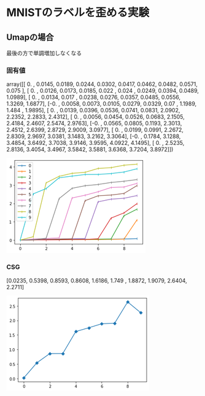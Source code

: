 # MNISTのラベルを歪める実験

## Umapの場合

最後の方で単調増加しなくなる

### 固有値

array([[ 0.    ,  0.0145,  0.0189,  0.0244,  0.0302,  0.0417,  0.0462,
         0.0482,  0.0571,  0.075 ],
       [ 0.    ,  0.0126,  0.0173,  0.0185,  0.022 ,  0.024 ,  0.0249,
         0.0394,  0.0489,  1.0989],
       [ 0.    ,  0.0134,  0.017 ,  0.0238,  0.0276,  0.0357,  0.0485,
         0.0556,  1.3269,  1.6877],
       [-0.    ,  0.0058,  0.0073,  0.0105,  0.0279,  0.0329,  0.07  ,
         1.1989,  1.484 ,  1.9895],
       [ 0.    ,  0.0139,  0.0396,  0.0536,  0.0741,  0.0831,  2.0902,
         2.2352,  2.2833,  2.4312],
       [ 0.    ,  0.0056,  0.0454,  0.0526,  0.0683,  2.1505,  2.4184,
         2.4607,  2.5474,  2.9763],
       [-0.    ,  0.0565,  0.0805,  0.1193,  2.3013,  2.4512,  2.6399,
         2.8729,  2.9009,  3.0977],
       [ 0.    ,  0.0199,  0.0991,  2.2672,  2.8309,  2.9697,  3.0381,
         3.1483,  3.2162,  3.3064],
       [-0.    ,  0.1784,  3.1288,  3.4854,  3.6492,  3.7038,  3.9146,
         3.9595,  4.0922,  4.1495],
       [ 0.    ,  2.5235,  2.8136,  3.4054,  3.4967,  3.5842,  3.5881,
         3.6368,  3.7204,  3.8972]])

![umap_eigenvalues](umap/umap_eigenvalues.png)

### CSG

 [0.0235, 0.5398, 0.8593, 0.8608, 1.6186, 1.749 , 1.8872, 1.9079, 2.6404, 2.2711]

![umap_csgs](umap/umap_csgs.png)